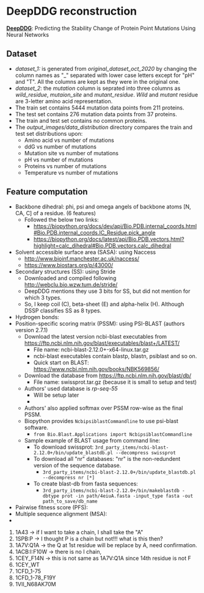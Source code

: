 # DeepDDG reconstruction

**[DeepDDG](https://pubs.acs.org/doi/10.1021/acs.jcim.8b00697)**: Predicting the Stability Change of Protein Point Mutations Using Neural Networks

## Dataset

* *dataset_1:* is generated from *original_dataset_oct_2020* by changing the column names as "_" separated with lower case letters except for "pH" and "T". All the columns are kept as they were in the original one.
* *dataset_2*: the *mutation* column is seprated into three columns as *wild_residue*, *mutaion_site* and *mutant_residue*. *Wild* and *mutant* residue are 3-letter amino acid representation.
* The train set contains 5444 mutation data points from 211 proteins.
* The test set contains 276 mutation data points from 37 proteins.
* The train and test set contains no common proteins.
* The *output_images/data_distribution* directory compares the train and test set distributions upon:
  * Amino acid vs number of mutations
  * ddG vs number of mutations
  * Mutation site vs number of mutations
  * pH vs number of mutations
  * Proteins vs number of mutations
  * Temperature vs number of mutations

## Feature computation

* Backbone dihedral: phi, psi and omega angels of backbone atoms [N, CA, C] of a residue. (6 features)
  * Followed the below two links:
    * https://biopython.org/docs/dev/api/Bio.PDB.internal_coords.html#Bio.PDB.internal_coords.IC_Residue.pick_angle
    * https://biopython.org/docs/latest/api/Bio.PDB.vectors.html?highlight=calc_dihedral#Bio.PDB.vectors.calc_dihedral
* Solvent accessible surface area (SASA): using Naccess
  * http://www.bioinf.manchester.ac.uk/naccess/
  * https://www.biostars.org/p/43000/
* Secondary structures (SS): using Stride
  * Downloaded and compiled following http://webclu.bio.wzw.tum.de/stride/
  * DeepDDG mentions they use 3 bits for SS, but did not mention for which 3 types.
  * So, I keep coil (C), beta-sheet (E) and alpha-helix (H). Although DSSP classifies SS as 8 types.
* Hydrogen bonds:
* Position-specific scoring matrix (PSSM): using PSI-BLAST (authors version 2.7.1)
  * Download the latest version ncbi-blast executables from https://ftp.ncbi.nlm.nih.gov/blast/executables/blast+/LATEST/
    * File name: ncbi-blast-2.12.0+-x64-linux.tar.gz
    * ncbi-blast executables contain blastp, blastn, psiblast and so on.
    * Quick start on BLAST: https://www.ncbi.nlm.nih.gov/books/NBK569856/
  * Download the database from https://ftp.ncbi.nlm.nih.gov/blast/db/
    * File name: swissprot.tar.gz (because it is small to setup and test)
  * Authors' used database is *rp-seq-55*
    * Will be setup later
    *
  * Authors' also applied softmax over PSSM row-wise as the final PSSM.
  * Biopython provides `NcbipsiblastCommandline` to use psi-blast software.
    * `from Bio.Blast.Applications import NcbipsiblastCommandline`
  * Sample example of BLAST usage from command line:
    * To download swissprot: `3rd_party_items/ncbi-blast-2.12.0+/bin/update_blastdb.pl --decompress swissprot`
    * To download all "nr" databases: "nr" is the non-redundent version of the sequence database.
      * `3rd_party_items/ncbi-blast-2.12.0+/bin/update_blastdb.pl --decompress nr [*]`
    * To create blast-db from fasta sequences:
      * `3rd_party_items/ncbi-blast-2.12.0+/bin/makeblastdb -dbtype prot -in path/4eiuA.fasta -input_type fasta -out path_to_save/db_name`
* Pairwise fitness score (PFS):
* Multiple sequence alignment (MSA):
*

1. 1A43 -> if I want to take a chain, I shall take the "A"
2. 1SPB:P -> I thought P is a chain but not!!! what is this then?
3. 1A7V:Q1A -> the Q at 1st residue will be replace by A, need confirmation.
4. 1ACB:I:F10W -> there is no I chain,
5. 1CEY_F14N -> this is not same as 1A7V:Q1A since 14th residue is not F
6. 1CEY_WT
7. 1CFD_1-75
8. 1CFD_1-78_F19Y
9. 1VII_N68AK70M
